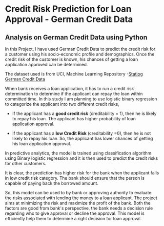 Credit Risk Prediction for Loan Approval - German Credit Data
=============================================================

## Analysis on German Credit Data using Python

In this Project, I have used German Credit Data to predict the credit risk for a customer using his socio-economic profile and demographics. Once the credit risk of the customer is known, his chances of getting a loan application approved can be determined. 

The dataset used is from UCI, Machine Learning Repository -[Statlog German Credit Data](https://archive.ics.uci.edu/ml/datasets/statlog+(german+credit+data) "German Credit Data")


When bank receives a loan application, it has to run a credit risk determination to determine if the applicant can repay the loan within committed time. In this study I am planning to use logistic binary regression to categorize the applicant into two different credit risks,

* If the applicant has a **good credit risk** (creditability = 1), then he is likely to repay his loan. The applicant has higher probability of loan application approval.

* If the applicant has a **low Credit Risk** (creditability =0), then he is not likely to repay his loan. So, the applicant has lower chances of getting his loan application approval.

In predictive analytics, the model is trained using classification algorithm using Binary logistic regression and it is then used to predict the credit risks for other customers. 

It is clear, the prediction has higher risk for the bank when the applicant falls in low credit risk category. The bank should ensure that the person is capable of paying back the borrowed amount.

So, this model can be used to by bank or approving authority to evaluate the risks associated with lending the money to a loan applicant. The project aims at minimizing the risk and maximize the profit of the bank. Both the factors are good from bank's perspective, the bank needs a decision rule regarding who to give approval or decline the approval. This model is efficiently help them to determine a right decision for loan approval.
